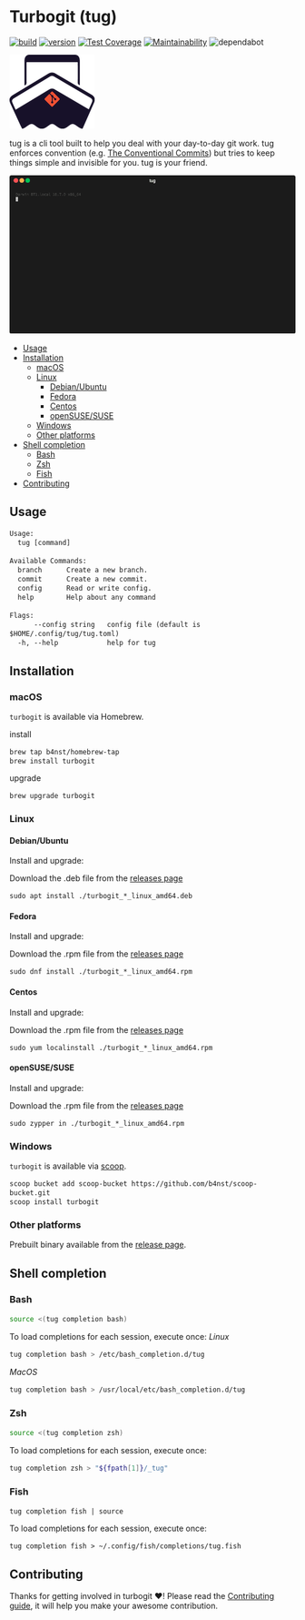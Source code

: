<!-- omit in toc -->
# Turbogit (tug)

[![build](https://github.com/b4nst/turbogit/workflows/Go/badge.svg)](https://github.com/b4nst/turbogit/actions?query=workflow%3AGo)
[![version](https://img.shields.io/github/v/release/b4nst/turbogit?include_prereleases&label=latest&logo=ferrari)](https://github.com/b4nst/turbogit/releases/latest)
[![Test Coverage](https://api.codeclimate.com/v1/badges/5173f55b5e67109d3ca5/test_coverage)](https://codeclimate.com/github/b4nst/turbogit/test_coverage)
[![Maintainability](https://api.codeclimate.com/v1/badges/5173f55b5e67109d3ca5/maintainability)](https://codeclimate.com/github/b4nst/turbogit/maintainability)
![dependabot](https://api.dependabot.com/badges/status?host=github&repo=b4nst/turbogit)

![logo](assets/tu_logo.png)

tug is a cli tool built to help you deal with your day-to-day git work. tug enforces convention (e.g. [The Conventional Commits](https://www.conventionalcommits.org/en/v1.0.0/)) but tries to keep things simple and invisible for you. tug is your friend.

![tug example](assets/tug.gif)

- [Usage](#usage)
- [Installation](#installation)
  - [macOS](#macos)
  - [Linux](#linux)
    - [Debian/Ubuntu](#debianubuntu)
    - [Fedora](#fedora)
    - [Centos](#centos)
    - [openSUSE/SUSE](#opensusesuse)
  - [Windows](#windows)
  - [Other platforms](#other-platforms)
- [Shell completion](#shell-completion)
  - [Bash](#bash)
  - [Zsh](#zsh)
  - [Fish](#fish)
- [Contributing](#contributing)

## Usage

```shell
Usage:
  tug [command]

Available Commands:
  branch      Create a new branch.
  commit      Create a new commit.
  config      Read or write config.
  help        Help about any command

Flags:
      --config string   config file (default is $HOME/.config/tug/tug.toml)
  -h, --help            help for tug
```

## Installation

### macOS
`turbogit` is available via Homebrew.

install
```shell
brew tap b4nst/homebrew-tap
brew install turbogit
```

upgrade
```shell
brew upgrade turbogit
```

### Linux
#### Debian/Ubuntu
Install and upgrade:

Download the .deb file from the [releases page](https://github.com/b4nst/turbogit/releases/latest)
```shell
sudo apt install ./turbogit_*_linux_amd64.deb
```
#### Fedora
Install and upgrade:

Download the .rpm file from the [releases page](https://github.com/b4nst/turbogit/releases/latest)
```shell
sudo dnf install ./turbogit_*_linux_amd64.rpm
```
#### Centos
Install and upgrade:

Download the .rpm file from the [releases page](https://github.com/b4nst/turbogit/releases/latest)
```shell
sudo yum localinstall ./turbogit_*_linux_amd64.rpm
```
#### openSUSE/SUSE
Install and upgrade:

Download the .rpm file from the [releases page](https://github.com/b4nst/turbogit/releases/latest)
```shell
sudo zypper in ./turbogit_*_linux_amd64.rpm
```
### Windows
`turbogit` is available via [scoop](https://scoop.sh).
```shell
scoop bucket add scoop-bucket https://github.com/b4nst/scoop-bucket.git
scoop install turbogit
```
### Other platforms
Prebuilt binary available from the [release page](https://github.com/b4nst/turbogit/releases/latest).

## Shell completion

### Bash
```bash
source <(tug completion bash)
```
To load completions for each session, execute once:
*Linux*
```bash
tug completion bash > /etc/bash_completion.d/tug
```
*MacOS*
```bash
tug completion bash > /usr/local/etc/bash_completion.d/tug
```

### Zsh
```zsh
source <(tug completion zsh)
```
To load completions for each session, execute once:
```zsh
tug completion zsh > "${fpath[1]}/_tug"
```

### Fish
```shell
tug completion fish | source
```
To load completions for each session, execute once:
```shell
tug completion fish > ~/.config/fish/completions/tug.fish
```

## Contributing

Thanks for getting involved in turbogit ❤️! Please read the [Contributing guide](CONTRIBUTING.md), it will help you make your awesome contribution.